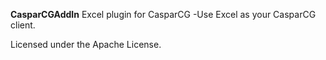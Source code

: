 **CasparCGAddIn**
Excel plugin for CasparCG -Use Excel as your CasparCG client.

Licensed under the Apache License.

